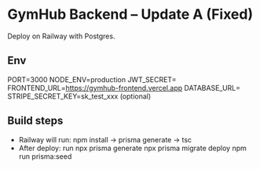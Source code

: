# GymHub Backend – Update A (Fixed)
Deploy on Railway with Postgres.

## Env
PORT=3000
NODE_ENV=production
JWT_SECRET=<random>
FRONTEND_URL=https://gymhub-frontend.vercel.app
DATABASE_URL=<postgres url>
STRIPE_SECRET_KEY=sk_test_xxx (optional)

## Build steps
- Railway will run: npm install → prisma generate → tsc
- After deploy: run
  npx prisma generate
  npx prisma migrate deploy
  npm run prisma:seed
